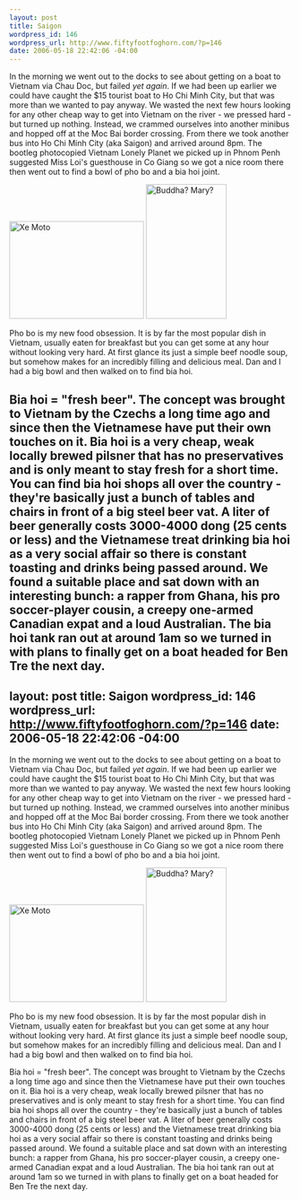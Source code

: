 ```yaml
--- 
layout: post
title: Saigon
wordpress_id: 146
wordpress_url: http://www.fiftyfootfoghorn.com/?p=146
date: 2006-05-18 22:42:06 -04:00
---
```

In the morning we went out to the docks to see about getting on a boat to Vietnam via Chau Doc, but failed <em>yet again</em>. If we had been up earlier we could have caught the $15 tourist boat to Ho Chi Minh City, but that was more than we wanted to pay anyway. We wasted the next few hours looking for any other cheap way to get into Vietnam on the river - we pressed hard - but turned up nothing. Instead, we crammed ourselves into another minibus and hopped off at the Moc Bai border crossing. From there we took another bus into Ho Chi Minh City (aka Saigon) and arrived around 8pm. The bootleg photocopied Vietnam Lonely Planet we picked up in Phnom Penh suggested Miss Loi's guesthouse in Co Giang so we got a nice room there then went out to find a bowl of pho bo and a bia hoi joint.

<a href="http://flickr.com/photos/fiftyfeet/151052918"><img src="http://static.flickr.com/51/151052918_a27475f823_m.jpg" width="240" height="174" alt="Xe Moto" border="0" /></a> <a href="http://flickr.com/photos/fiftyfeet/151052746"><img src="http://static.flickr.com/49/151052746_4be4014952_m.jpg" width="144" height="240" alt="Buddha? Mary?" border="0" /></a>

Pho bo is my new food obsession. It is by far the most popular dish in Vietnam, usually eaten for breakfast but you can get some at any hour without looking very hard. At first glance its just a simple beef noodle soup, but somehow makes for an incredibly filling and delicious meal. Dan and I had a big bowl and then walked on to find bia hoi.

Bia hoi = "fresh beer". The concept was brought to Vietnam by the Czechs a long time ago and since then the Vietnamese have put their own touches on it. Bia hoi is a very cheap, weak locally brewed pilsner that has no preservatives and is only meant to stay fresh for a short time. You can find bia hoi shops all over the country - they're basically just a bunch of tables and chairs in front of a big steel beer vat. A liter of beer generally costs 3000-4000 dong (25 cents or less) and the Vietnamese treat drinking bia hoi as a very social affair so there is constant toasting and drinks being passed around. We found a suitable place and sat down with an interesting bunch: a rapper from Ghana, his pro soccer-player cousin, a creepy one-armed Canadian expat and a loud Australian. The bia hoi tank ran out at around 1am so we turned in with plans to finally get on a boat headed for Ben Tre the next day.
--- 
layout: post
title: Saigon
wordpress_id: 146
wordpress_url: http://www.fiftyfootfoghorn.com/?p=146
date: 2006-05-18 22:42:06 -04:00
---
In the morning we went out to the docks to see about getting on a boat to Vietnam via Chau Doc, but failed <em>yet again</em>. If we had been up earlier we could have caught the $15 tourist boat to Ho Chi Minh City, but that was more than we wanted to pay anyway. We wasted the next few hours looking for any other cheap way to get into Vietnam on the river - we pressed hard - but turned up nothing. Instead, we crammed ourselves into another minibus and hopped off at the Moc Bai border crossing. From there we took another bus into Ho Chi Minh City (aka Saigon) and arrived around 8pm. The bootleg photocopied Vietnam Lonely Planet we picked up in Phnom Penh suggested Miss Loi's guesthouse in Co Giang so we got a nice room there then went out to find a bowl of pho bo and a bia hoi joint.

<a href="http://flickr.com/photos/fiftyfeet/151052918"><img src="http://static.flickr.com/51/151052918_a27475f823_m.jpg" width="240" height="174" alt="Xe Moto" border="0" /></a> <a href="http://flickr.com/photos/fiftyfeet/151052746"><img src="http://static.flickr.com/49/151052746_4be4014952_m.jpg" width="144" height="240" alt="Buddha? Mary?" border="0" /></a>

Pho bo is my new food obsession. It is by far the most popular dish in Vietnam, usually eaten for breakfast but you can get some at any hour without looking very hard. At first glance its just a simple beef noodle soup, but somehow makes for an incredibly filling and delicious meal. Dan and I had a big bowl and then walked on to find bia hoi.

Bia hoi = "fresh beer". The concept was brought to Vietnam by the Czechs a long time ago and since then the Vietnamese have put their own touches on it. Bia hoi is a very cheap, weak locally brewed pilsner that has no preservatives and is only meant to stay fresh for a short time. You can find bia hoi shops all over the country - they're basically just a bunch of tables and chairs in front of a big steel beer vat. A liter of beer generally costs 3000-4000 dong (25 cents or less) and the Vietnamese treat drinking bia hoi as a very social affair so there is constant toasting and drinks being passed around. We found a suitable place and sat down with an interesting bunch: a rapper from Ghana, his pro soccer-player cousin, a creepy one-armed Canadian expat and a loud Australian. The bia hoi tank ran out at around 1am so we turned in with plans to finally get on a boat headed for Ben Tre the next day.
